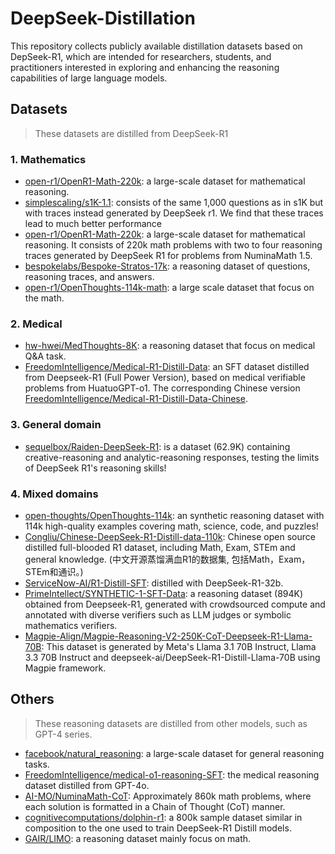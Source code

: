 # DeepSeek-Distillation
This repository collects publicly available distillation datasets based on DepSeek-R1, which are intended for researchers, students, and practitioners interested in exploring and enhancing the reasoning capabilities of large language models.

## Datasets

> These datasets are distilled from DeepSeek-R1
### 1. Mathematics
- [open-r1/OpenR1-Math-220k](https://huggingface.co/datasets/open-r1/OpenR1-Math-220k): a large-scale dataset for mathematical reasoning.
- [simplescaling/s1K-1.1](https://huggingface.co/datasets/simplescaling/s1K-1.1): consists of the same 1,000 questions as in s1K but with traces instead generated by DeepSeek r1. We find that these traces lead to much better performance
- [open-r1/OpenR1-Math-220k](https://huggingface.co/datasets/open-r1/OpenR1-Math-220k): a large-scale dataset for mathematical reasoning. It consists of 220k math problems with two to four reasoning traces generated by DeepSeek R1 for problems from NuminaMath 1.5.
- [bespokelabs/Bespoke-Stratos-17k](https://huggingface.co/datasets/bespokelabs/Bespoke-Stratos-17k): a reasoning dataset of questions, reasoning traces, and answers.
- [open-r1/OpenThoughts-114k-math](https://huggingface.co/datasets/open-r1/OpenThoughts-114k-math): a large scale dataset that focus on the math.

### 2. Medical
- [hw-hwei/MedThoughts-8K](https://huggingface.co/datasets/hw-hwei/MedThoughts-8K): a reasoning dataset that focus on medical Q&A task.
- [FreedomIntelligence/Medical-R1-Distill-Data](https://huggingface.co/datasets/FreedomIntelligence/Medical-R1-Distill-Data): an SFT dataset distilled from Deepseek-R1 (Full Power Version), based on medical verifiable problems from HuatuoGPT-o1. The corresponding Chinese version [FreedomIntelligence/Medical-R1-Distill-Data-Chinese](https://huggingface.co/datasets/FreedomIntelligence/Medical-R1-Distill-Data-Chinese).

### 3. General domain
- [sequelbox/Raiden-DeepSeek-R1](https://huggingface.co/datasets/sequelbox/Raiden-DeepSeek-R1): is a dataset (62.9K) containing creative-reasoning and analytic-reasoning responses, testing the limits of DeepSeek R1's reasoning skills!

### 4. Mixed domains
- [open-thoughts/OpenThoughts-114k](https://huggingface.co/datasets/open-thoughts/OpenThoughts-114k): an synthetic reasoning dataset with 114k high-quality examples covering math, science, code, and puzzles!
- [Congliu/Chinese-DeepSeek-R1-Distill-data-110k](https://huggingface.co/datasets/Congliu/Chinese-DeepSeek-R1-Distill-data-110k): Chinese open source distilled full-blooded R1 dataset, including Math, Exam, STEm and general knowledge. (中文开源蒸馏满血R1的数据集, 包括Math，Exam，STEm和通识。)
- [ServiceNow-AI/R1-Distill-SFT](https://huggingface.co/datasets/ServiceNow-AI/R1-Distill-SFT): distilled with DeepSeek-R1-32b.
- [PrimeIntellect/SYNTHETIC-1-SFT-Data](https://huggingface.co/datasets/PrimeIntellect/SYNTHETIC-1-SFT-Data):  a reasoning dataset (894K) obtained from Deepseek-R1, generated with crowdsourced compute and annotated with diverse verifiers such as LLM judges or symbolic mathematics verifiers.
- [Magpie-Align/Magpie-Reasoning-V2-250K-CoT-Deepseek-R1-Llama-70B](https://huggingface.co/datasets/Magpie-Align/Magpie-Reasoning-V2-250K-CoT-Deepseek-R1-Llama-70B): This dataset is generated by Meta's Llama 3.1 70B Instruct, Llama 3.3 70B Instruct and deepseek-ai/DeepSeek-R1-Distill-Llama-70B using Magpie framework. 

## Others
> These reasoning datasets are distilled from other models, such as GPT-4 series.

- [facebook/natural_reasoning](https://huggingface.co/datasets/facebook/natural_reasoning?row=0): a large-scale dataset for general reasoning tasks.
- [FreedomIntelligence/medical-o1-reasoning-SFT](https://huggingface.co/datasets/FreedomIntelligence/medical-o1-reasoning-SFT): the medical reasoning dataset distilled from GPT-4o.
- [AI-MO/NuminaMath-CoT](https://huggingface.co/datasets/AI-MO/NuminaMath-CoT): Approximately 860k math problems, where each solution is formatted in a Chain of Thought (CoT) manner.
- [cognitivecomputations/dolphin-r1](https://huggingface.co/datasets/cognitivecomputations/dolphin-r1): a 800k sample dataset similar in composition to the one used to train DeepSeek-R1 Distill models.
- [GAIR/LIMO](https://huggingface.co/datasets/GAIR/LIMO): a reasoning dataset mainly focus on math.
